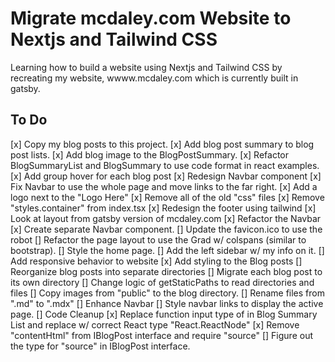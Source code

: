 # Migrate __mcdaley.com__ Website to Nextjs and Tailwind CSS
Learning how to build a website using Nextjs and Tailwind CSS by recreating my website, wwww.mcdaley.com which is currently built in gatsby.

## To Do
[x] Copy my blog posts to this project.
[x] Add blog post summary to blog post lists.
[x] Add blog image to the BlogPostSummary.
[x] Refactor BlogSummaryList and BlogSummary to use code format in react examples.
[x] Add group hover for each blog post
[x] Redesign Navbar component
  [x] Fix Navbar to use the whole page and move links to the far right.
  [x] Add a logo next to the "Logo Here"
[x] Remove all of the old "css" files
  [x] Remove "styles.container" from index.tsx
  [x] Redesign the footer using tailwind
  [x] Look at layout from gatsby version of mcdaley.com
[x] Refactor the Navbar
  [x] Create separate Navbar component.
[] Update the favicon.ico to use the robot
[] Refactor the page layout to use the Grad w/ colspans (similar to bootstrap).
[] Style the home page.
[] Add the left sidebar w/ my info on it.
[] Add responsive behavior to website
[x] Add styling to the Blog posts
[] Reorganize blog posts into separate directories
  [] Migrate each blog post to its own directory
  [] Change logic of getStaticPaths to read directories and files
  [] Copy images from "public" to the blog directory.
  [] Rename files from ".md" to ".mdx"
[] Enhance Navbar
  [] Style navbar links to display the active page.
[] Code Cleanup 
  [x] Replace function input type of <any> in Blog Summary List and 
     replace w/ correct React type "React.ReactNode"
  [x] Remove "contentHtml" from IBlogPost interface and require "source"
  [] Figure out the type for "source" in IBlogPost interface.
